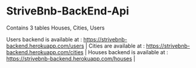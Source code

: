 # StriveBnb-BackEnd-Api
 Contains 3 tables Houses, Cities, Users
 
 Users backend is available at : https://strivebnb-backend.herokuapp.com/users |
 Cities are available at : https://strivebnb-backend.herokuapp.com/cities |
 Houses backend is available at : https://strivebnb-backend.herokuapp.com/houses |

